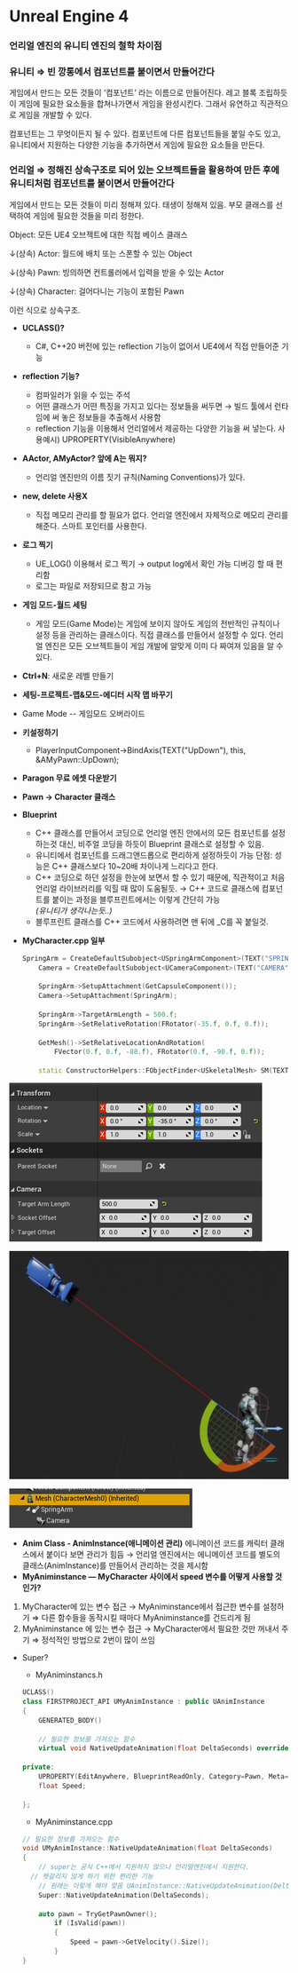 # Unreal Engine 4

### 언리얼 엔진의 유니티 엔진의 철학 차이점

### **유니티 ⇒ 빈 깡통에서 컴포넌트를 붙이면서 만들어간다**

 게임에서 만드는 모든 것들이 ‘컴포넌트’ 라는 이름으로 만들어진다. 레고 블록 조립하듯이 게임에 필요한 요소들을 합쳐나가면서 게임을 완성시킨다. 그래서 유연하고 직관적으로 게임을 개발할 수 있다.

 컴포넌트는 그 무엇이든지 될 수 있다. 컴포넌트에 다른 컴포넌트들을 붙일 수도 있고, 유니티에서 지원하는 다양한 기능을 추가하면서 게임에 필요한 요소들을 만든다.

### 언리얼 ⇒ 정해진 상속구조로 되어 있는 오브젝트들을 활용하여 만든 후에 유니티처럼 컴포넌트를 붙이면서 만들어간다

 게임에서 만드는 모든 것들이 미리 정해져 있다. 태생이 정해져 있음. 부모 클래스를 선택하여 게임에 필요한 것들을 미리 정한다. 

Object: 모든 UE4 오브젝트에 대한 직접 베이스 클래스

↓(상속)
Actor: 월드에 배치 또는 스폰할 수 있는 Object

↓(상속)
Pawn: 빙의하면 컨트롤러에서 입력을 받을 수 있는 Actor

↓(상속)
Character: 걸어다니는 기능이 포함된 Pawn

이런 식으로 상속구조.

- **UCLASS()?**  
  - C#, C++20 버전에 있는 reflection 기능이 없어서 UE4에서 직접 만들어준 기능

- **reflection 기능?**
  - 컴파일러가 읽을 수 있는 주석
  - 어떤 클래스가 어떤 특징을 가지고 있다는 정보들을 써두면 → 빌드 툴에서 런타임에 써 놓은 정보들을 추출해서 사용함
  - reflection 기능을 이용해서 언리얼에서 제공하는 다양한 기능을 써 넣는다.
    사용예시) UPROPERTY(VisibleAnywhere)

- **AActor, AMyActor? 앞에 A는 뭐지?**
  - 언리얼 엔진만의 이름 짓기 규칙(Naming Conventions)가 있다.

- **new, delete 사용X**
  - 직접 메모리 관리를 할 필요가 없다. 언리얼 엔진에서 자체적으로 메모리 관리를 해준다. 스마트 포인터를 사용한다.

- **로그 찍기**
  - UE_LOG() 이용해서 로그 찍기 → output log에서 확인 가능 디버깅 할 때 편리함
  - 로그는 파일로 저장되므로 참고 가능

- **게임 모드-월드 세팅**
  - 게임 모드(Game Mode)는 게임에 보이지 않아도 게임의 전반적인 규칙이나 설정 등을 관리하는 클래스이다. 직접 클래스를 만들어서 설정할 수 있다. 언리얼 엔진은 모든 오브젝트들이 게임 개발에 알맞게 이미 다 짜여져 있음을 알 수 있다.

- **Ctrl+N**: 새로운 레벨 만들기

- **세팅-프로젝트-맵&모드-에디터 시작 맵 바꾸기**

- Game Mode -- 게임모드 오버라이드 

- **키설정하기**
  - PlayerInputComponent->BindAxis(TEXT("UpDown"), this, &AMyPawn::UpDown);

- **Paragon 무료 에셋 다운받기**

- **Pawn → Character 클래스**

- **Blueprint**
    - C++ 클래스를 만들어서 코딩으로 언리얼 엔진 안에서의 모든 컴포넌트를 설정하는것 대신, 비주얼 코딩을 하듯이 Blueprint 클래스로 설정할 수 있음.
    - 유니티에서 컴포넌트를 드래그앤드롭으로 편리하게 설정하듯이 가능
     단점: 성능은 C++ 클래스보다 10~20배 차이나게 느리다고 한다.
    - C++ 코딩으로 하던 설정을 한눈에 보면서 할 수 있기 때문에, 직관적이고 처음 언리얼 라이브러리를 익힐 때 많이 도움될듯.
    → C++ 코드로 클래스에 컴포넌트를 붙이는 과정을 블루프린트에서는 이렇게 간단히 가능  
    *(유니티가 생각나는듯..)*
    - 블루프린트 클래스를 C++ 코드에서 사용하려면 맨 뒤에 _C를 꼭 붙일것.
- **MyCharacter.cpp 일부**
    ```cpp
    SpringArm = CreateDefaultSubobject<USpringArmComponent>(TEXT("SPRINGARM"));
    	Camera = CreateDefaultSubobject<UCameraComponent>(TEXT("CAMERA"));
    
    	SpringArm->SetupAttachment(GetCapsuleComponent());
    	Camera->SetupAttachment(SpringArm);
    
    	SpringArm->TargetArmLength = 500.f;
    	SpringArm->SetRelativeRotation(FRotator(-35.f, 0.f, 0.f));
    
    	GetMesh()->SetRelativeLocationAndRotation(
    		FVector(0.f, 0.f, -88.f), FRotator(0.f, -90.f, 0.f));
    
    	static ConstructorHelpers::FObjectFinder<USkeletalMesh> SM(TEXT("SkeletalMesh'/Game/ParagonWraith/Characters/Heroes/Wraith/Meshes/Wraith.Wraith'"));
    ```

![image](https://github.com/JiHyeong-Hong/note/blob/master/images/%EC%96%B8%EB%A6%AC%EC%96%BC%EC%97%94%EC%A7%844/Untitled%201.png)

![image](https://github.com/JiHyeong-Hong/note/blob/master/images/%EC%96%B8%EB%A6%AC%EC%96%BC%EC%97%94%EC%A7%844/Untitled%202.png)

![image](https://github.com/JiHyeong-Hong/note/blob/master/images/%EC%96%B8%EB%A6%AC%EC%96%BC%EC%97%94%EC%A7%844/Untitled.png)

- **Anim Class - AnimInstance(애니메이션 관리)**
에니메이션 코드를 캐릭터 클래스에서 붙이다 보면 관리가 힘듬 → 언리얼 엔진에서는 에니메이션 코드를 별도의 클래스(AnimInstance)를 만들어서 관리하는 것을 제시함
- **MyAniminstance — MyCharacter 사이에서 speed 변수를 어떻게 사용할 것인가?**
1) MyCharacter에 있는 변수 접근 → MyAniminstance에서 접근한 변수를 설정하기
 ⇒ 다른 함수들을 동작시킬 때마다 MyAniminstance를 건드리게 됨
2) MyAniminstance 에 있는 변수 접근 → MyCharacter에서 필요한 것만 꺼내서 주기
 ⇒ 정석적인 방법으로 2번이 많이 쓰임

- Super?
    - MyAniminstancs.h
    
    ```cpp
    UCLASS()
    class FIRSTPROJECT_API UMyAnimInstance : public UAnimInstance
    {
    	GENERATED_BODY()
    
    	// 필요한 정보를 가져오는 함수
    	virtual void NativeUpdateAnimation(float DeltaSeconds) override;
    
    private:
    	UPROPERTY(EditAnywhere, BlueprintReadOnly, Category=Pawn, Meta=(AllowPrivateAccess=true) )
    	float Speed;
    	
    };
    ```
    
    - MyAniminstance.cpp
    
    ```cpp
    // 필요한 정보를 가져오는 함수
    void UMyAnimInstance::NativeUpdateAnimation(float DeltaSeconds)
    {
    	// super는 공식 C++에서 지원하지 않으나 언리얼엔진에서 지원한다.
      // 헷갈리지 않게 하기 위한 편리한 기능
    	// 원래는 이렇게 해야 맞음 UAnimInstance::NativeUpdateAnimation(DeltaSeconds);
    	Super::NativeUpdateAnimation(DeltaSeconds); 
    
    	auto pawn = TryGetPawnOwner();
    		if (IsValid(pawn))
    		{
    			Speed = pawn->GetVelocity().Size();
    		}
    }
    ```